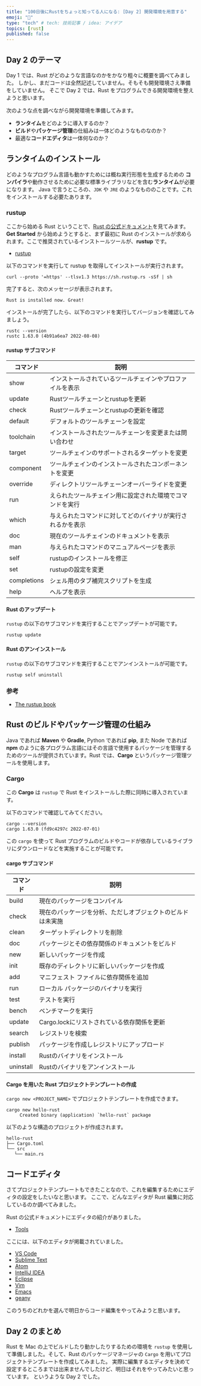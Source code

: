 ```yaml
---
title: "100日後にRustをちょっと知ってる人になる: [Day 2] 開発環境を用意する"
emoji: "🦀"
type: "tech" # tech: 技術記事 / idea: アイデア
topics: [rust]
published: false
---
```


## Day 2 のテーマ

Day 1 では、Rust がどのような言語なのかをかなり粗々に概要を調べてみました。
しかし、まだコードは全然記述していません。そもそも開発環境さえ準備をしていません。
そこで Day 2 では、Rust をプログラムできる開発環境を整えようと思います。

次のような点を調べながら開発環境を準備してみます。

- **ランタイム**をどのように導入するのか？
- **ビルド**や**パッケージ管理**の仕組みは一体どのようなものなのか？
- 最適な**コードエディタ**は一体何なのか？

## ランタイムのインストール

どのようなプログラム言語も動かすためには概ね実行形態を生成するための **コンパイラ**や動作させるために必要な標準ライブラリなどを含む**ランタイム**が必要になります。
Java で言うところの、`JDK` や `JRE` のようなもののことです。これをインストールする必要たあります。

### rustup

ここから始める Rust ということで、[Rust の公式ドキュメント](https://www.rust-lang.org/)を見てみます。
**Get Started** から始めようとすると、まず最初に Rust のインストールが求められます。ここで推奨されているインストールツールが、**rustup** です。

- [rustup](https://rustup.rs/)

以下のコマンドを実行して rustup を取得してインストールが実行されます。

```shell
curl --proto '=https' --tlsv1.3 https://sh.rustup.rs -sSf | sh
```

完了すると、次のメッセージが表示されます。

```shell
Rust is installed now. Great!
```

インストールが完了したら、以下のコマンドを実行してバージョンを確認してみましょう。

```shell
rustc --version
rustc 1.63.0 (4b91a6ea7 2022-08-08)
```

#### rustup サブコマンド

|コマンド|説明|
|-------|---|
|show|インストールされているツールチェインやプロファイルを表示|
|update|Rustツールチェーンとrustupを更新|
|check|Rustツールチェーンとrustupの更新を確認|
|default|デフォルトのツールチェーンを設定|
|toolchain|インストールされたツールチェーンを変更または問い合わせ|
|target|ツールチェインのサポートされるターゲットを変更|
|component|ツールチェインのインストールされたコンポーネントを変更|
|override|ディレクトリツールチェーンオーバーライドを変更|
|run|えられたツールチェイン用に設定された環境でコマンドを実行|
|which|与えられたコマンドに対してどのバイナリが実行されるかを表示|
|doc|現在のツールチェインのドキュメントを表示|
|man|与えられたコマンドのマニュアルページを表示|
|self|rustupのインストールを修正|
|set|rustupの設定を変更|
|completions|シェル用のタブ補完スクリプトを生成|
|help|ヘルプを表示|

#### Rust のアップデート

`rustup` の以下のサブコマンドを実行することでアップデートが可能です。

```shell
rustup update
```

#### Rust のアンインストール

`rustup` の以下のサブコマンドを実行することでアンインストールが可能です。

```shell
rustup self uninstall
```

### 参考

- [The rustup book](https://rust-lang.github.io/rustup/index.html)

## Rust のビルドやパッケージ管理の仕組み

Java であれば **Maven** や **Gradle**, Python であれば **pip**, また Node であれば **npm** のように各プログラム言語にはその言語で使用するパッケージを管理するためのツールが提供されています。Rust では、**Cargo** というパッケージ管理ツールを使用します。

### Cargo

この **Cargo** は `rustup` で Rust をインストールした際に同時に導入されています。

以下のコマンドで確認してみてください。

```shell
cargo --version
cargo 1.63.0 (fd9c4297c 2022-07-01)
```

この `cargo` を使って Rust プログラムのビルドやコードが依存しているライブラリにダウンロードなどを実施することが可能です。

#### cargo サブコマンド

|コマンド|説明|
|-------|---|
|build|現在のパッケージをコンパイル|
|check|現在のパッケージを分析、ただしオブジェクトのビルドは未実施|
|clean|ターゲットディレクトリを削除|
|doc|パッケージとその依存関係のドキュメントをビルド|
|new|新しいパッケージを作成|
|init|既存のディレクトリに新しいパッケージを作成|
|add|マニフェスト ファイルに依存関係を追加|
|run|ローカル パッケージのバイナリを実行|
|test|テストを実行|
|bench|ベンチマークを実行|
|update|Cargo.lockにリストされている依存関係を更新|
|search|レジストリを検索|
|publish|パッケージを作成しレジストリにアップロード|
|install|Rustのバイナリをインストール|
|uninstall|Rustのバイナリをアンインストール|

#### Cargo を用いた Rust プロジェクトテンプレートの作成

`cargo new <PROJECT_NAME>` でプロジェクトテンプレートを作成できます。

```shell
cargo new hello-rust
     Created binary (application) `hello-rust` package
```

以下のような構造のプロジェクトが作成されます。

```shell
hello-rust
├── Cargo.toml
└── src
   └── main.rs
```

## コードエディタ

さてプロジェクトテンプレートもできたことなので、これを編集するためにエディタの設定をしたいなと思います。
ここで、どんなエディタが Rust 編集に対応しているのか調べてみました。

Rust の公式ドキュメントにエディタの紹介がありました。

- [Tools](https://www.rust-lang.org/tools)

ここには、以下のエディタが掲載されていました。

- [VS Code](https://marketplace.visualstudio.com/items?itemName=matklad.rust-analyzer)
- [Sublime Text](https://github.com/rust-lang/rust-enhanced)
- [Atom](https://github.com/rust-lang/atom-ide-rust)
- [IntelliJ IDEA](https://plugins.jetbrains.com/plugin/8182-rust)
- [Eclipse](https://www.eclipse.org/downloads/packages/release/2019-09/r/eclipse-ide-rust-developers-includes-incubating-components)
- [Vim](https://github.com/rust-lang/rust.vim)
- [Emacs](https://github.com/rust-lang/rust-mode)
- [geany](https://geany.org/about/filetypes/)

このうちのどれかを選んで明日からコード編集をやってみようと思います。

## Day 2 のまとめ

Rust を Mac の上でビルドしたり動かしたりするための環境を `rustup` を使用して準備しました。そして、Rust のパッケージマネージャの `Cargo` を用いてプロジェクトテンプレートを作成してみました。
実際に編集するエディタを決めて設定するところまでは出来ませんでしたけど、明日はそれをやってみたいと思っています。
というような Day 2 でした。
